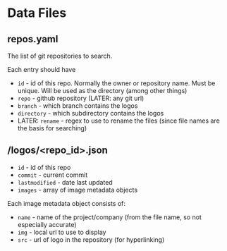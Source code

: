# Data Files

## repos.yaml

The list of git repositories to search.
  
Each entry should have
 * `id` - id of this repo.  Normally the owner or repository name.  Must be unique.  Will be used as the directory (among other things)
 * `repo` - github repository (LATER: any git url)
 * `branch` - which branch contains the logos
 * `directory` - which subdirectory contains the logos
 * LATER: `rename` - regex to use to rename the files (since file names are the basis for searching)
 
 
## /logos/<repo_id>.json

 * `id` - id of this repo
 * `commit` - current commit
 * `lastmodified` - date last updated
 * `images` - array of image metadata objects

Each image metadata object consists of:
 * `name` - name of the project/company (from the file name, so not especially accurate)
 * `img` - local url to use to display
 * `src` - url of logo in the repository (for hyperlinking)